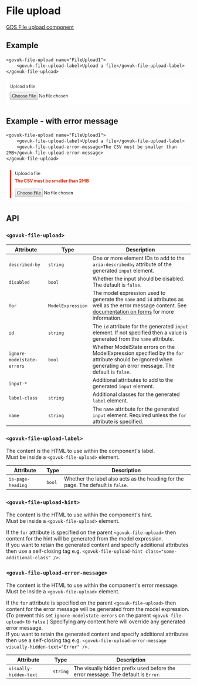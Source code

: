 # File upload

[GDS File upload component](https://design-system.service.gov.uk/components/file-upload/)

## Example

```razor
<govuk-file-upload name="FileUpload1">
    <govuk-file-upload-label>Upload a file</govuk-file-upload-label>
</govuk-file-upload>
```

![File upload](../images/file-upload.png)

## Example - with error message

```razor
<govuk-file-upload name="FileUpload1">
    <govuk-file-upload-label>Upload a file</govuk-file-upload-label>
    <govuk-file-upload-error-message>The CSV must be smaller than 2MB</govuk-file-upload-error-message>
</govuk-file-upload>
```

![File upload](../images/file-upload-with-errors.png)


## API

### `<govuk-file-upload>`

| Attribute                  | Type              | Description                                                                                                                                                             |
|----------------------------|-------------------|-------------------------------------------------------------------------------------------------------------------------------------------------------------------------|
| `described-by`             | `string`          | One or more element IDs to add to the `aria-describedby` attribute of the generated `input` element.                                                                    |
| `disabled`                 | `bool`            | Whether the input should be disabled. The default is `false`.                                                                                                           |
| `for`                      | `ModelExpression` | The model expression used to generate the `name` and `id` attributes as well as the error message content. See [documentation on forms](forms.md) for more information. |
| `id`                       | `string`          | The `id` attribute for the generated `input` element. If not specified then a value is generated from the `name` attribute.                                             |
| `ignore-modelstate-errors` | `bool`            | Whether ModelState errors on the ModelExpression specified by the `for` attribute should be ignored when generating an error message. The default is `false`.           |
| `input-*`                  |                   | Additional attributes to add to the generated `input` element.                                                                                                          |
| `label-class`              | `string`          | Additional classes for the generated `label` element.                                                                                                                   |
| `name`                     | `string`          | The `name` attribute for the generated `input` element. Required unless the `for` attribute is specified.                                                               |

### `<govuk-file-upload-label>`

The content is the HTML to use within the component's label.\
Must be inside a `<govuk-file-upload>` element.

| Attribute         | Type   | Description                                                                      |
|-------------------|--------|----------------------------------------------------------------------------------|
| `is-page-heading` | `bool` | Whether the label also acts as the heading for the page. The default is `false`. |

### `<govuk-file-upload-hint>`

The content is the HTML to use within the component's hint.\
Must be inside a `<govuk-file-upload>` element.

If the `for` attribute is specified on the parent `<govuk-file-upload>` then content for the hint will be generated from the model expression.\
If you want to retain the generated content and specify additional attributes then use a self-closing tag e.g.
`<govuk-file-upload-hint class="some-additional-class" />`.

### `<govuk-file-upload-error-message>`

The content is the HTML to use within the component's error message.\
Must be inside a `<govuk-file-upload>` element.

If the `for` attribute is specified on the parent `<govuk-file-upload>` then content for the error message will be generated from the model expression.
(To prevent this set `ignore-modelstate-errors` on the parent `<govuk-file-upload>` to `false`.) Specifying any content here will override any generated error message.\
If you want to retain the generated content and specify additional attributes then use a self-closing tag e.g.
`<govuk-file-upload-error-message visually-hidden-text="Error" />`.

| Attribute              | Type     | Description                                                                       |
|------------------------|----------|-----------------------------------------------------------------------------------|
| `visually-hidden-text` | `string` | The visually hidden prefix used before the error message. The default is `Error`. |
